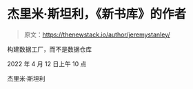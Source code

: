 # 杰里米·斯坦利，《新书库》的作者

> 原文：<https://thenewstack.io/author/jeremystanley/>

构建数据工厂，而不是数据仓库

2022 年 4 月 12 日上午 10 点

杰里米·斯坦利